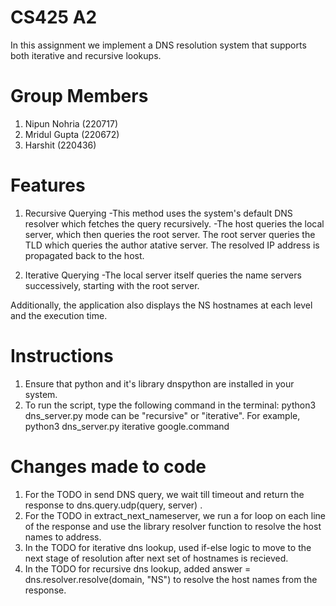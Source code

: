 # CS425 A2
In this assignment we implement a DNS resolution system that supports both iterative and recursive lookups.

# Group Members
1. Nipun Nohria (220717)
2. Mridul Gupta (220672)
3. Harshit (220436)

# Features
1. Recursive Querying
-This method uses the system's default DNS resolver which fetches the query recursively.
-The host queries the local server, which then queries the root server. The root server queries the TLD which queries the author
atative server. The resolved IP address is propagated back to the host.

2. Iterative Querying
-The local server itself queries the name servers successively, starting with the root server.

Additionally, the application also displays the NS hostnames at each level and the execution time.

# Instructions
1. Ensure that python and it's library dnspython are installed in your system.
2. To run the script, type the following command in the terminal:
   python3 dns_server.py <mode> <domain>
   mode can be "recursive" or "iterative". For example, 
   python3 dns_server.py iterative google.command


# Changes made to code
1. For the TODO in send DNS query, we wait till timeout and return the response to dns.query.udp(query, server) . 
2. For the TODO in extract_next_nameserver, we run a for loop on each line of the response and use
 the library resolver function to resolve the host names to address.
3. In the TODO for iterative dns lookup, used if-else logic to move to the next stage of resolution after next set of hostnames is recieved.
4. In the TODO for recursive dns lookup, added answer = dns.resolver.resolve(domain, "NS") to resolve the host names from the response.
 
